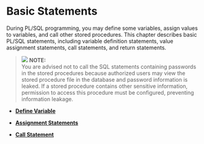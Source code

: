 # Basic Statements<a name="EN-US_TOPIC_0245374610"></a>

During PL/SQL programming, you may define some variables, assign values to variables, and call other stored procedures. This chapter describes basic PL/SQL statements, including variable definition statements, value assignment statements, call statements, and return statements.

>![](public_sys-resources/icon-note.gif) **NOTE:**   
>You are advised not to call the SQL statements containing passwords in the stored procedures because authorized users may view the stored procedure file in the database and password information is leaked. If a stored procedure contains other sensitive information, permission to access this procedure must be configured, preventing information leakage.  

-   **[Define Variable](variable-definition-statements.md)**  

-   **[Assignment Statements](assignment-statements.md)**  

-   **[Call Statement](call-statement.md)**  


